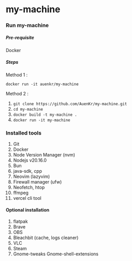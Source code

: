 # my-machine

### Run my-machine

##### Pre-requisite
Docker

##### Steps

Method 1 : 

`docker run -it auenkr/my-machine`

Method 2 :

1. `git clone https://github.com/AuenKr/my-machine.git`
2. `cd my-machine`
3. `docker build -t my-machine .`
4. `docker run -it my-machine`

### Installed tools

1. Git
2. Docker
3. Node Version Manager (nvm)
4. Nodejs v20.16.0
5. Bun
6. java-sdk, cpp
7. Neovim (lazyvim)
8. Firewall manager (ufw)
9. Neofetch, htop
10. ffmpeg
11. vercel cli tool

#### Optional installation

1. flatpak
2. Brave
3. OBS
4. Bleachbit (cache, logs cleaner)
5. VLC
6. Steam
7. Gnome-tweaks Gnome-shell-extensions 
